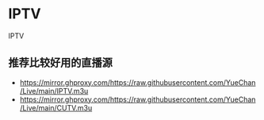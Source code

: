 # IPTV
IPTV

## 推荐比较好用的直播源
* https://mirror.ghproxy.com/https://raw.githubusercontent.com/YueChan/Live/main/IPTV.m3u
* https://mirror.ghproxy.com/https://raw.githubusercontent.com/YueChan/Live/main/CUTV.m3u
